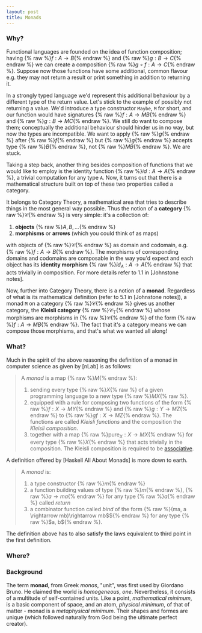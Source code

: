 ```yaml
---
layout: post
title: Monads
---
```


### Why?
Functional languages are founded on the idea of function 
composition; having {% raw %}$f: A \rightarrow B${% endraw %} and 
{% raw %}$g: B \rightarrow C${% endraw %} we can create a composition
{% raw %}$g \circ f: A \rightarrow C${% endraw %}.
Suppose now those functions have some additional, common
flavour e.g. they may not return a result or print something in addition
to returning it.

In a strongly typed language we'd represent this additional behaviour by
a different type of the return value. Let's stick to the example of 
possibly not returning a value. We'd introduce a type constructor `Maybe`,
`M` for short, and our function would have signatures 
{% raw %}$f:A \rightarrow MB${% endraw %} and {% raw %}$g:B \rightarrow MC${% endraw %}.
We still do want to compose them; conceptually the additional behaviour
should hinder us in no way, but now the types are incompatible. We want 
to apply {% raw %}$g${% endraw %} after {% raw %}$f${% endraw %} but
{% raw %}$g${% endraw %} accepts type {% raw %}$B${% endraw %}, not
{% raw %}$MB${% endraw %}. We are stuck.

Taking a step back, another thing besides composition of functions that
we would like to employ is the identity function {% raw %}$id: A \rightarrow A${% endraw %},
a trivial computation for any type `A`. Now, it turns out that there is a
mathematical structure built on top of these two properties called a category.

It belongs to Category Theory, a mathematical area that tries to describe
things in the most general way possible. Thus the notion of a **category**
{% raw %}$\mathcal{C}${% endraw %} is very simple: it's a collection of: 
1. **objects** {% raw %}$A, B, \ldots${% endraw %}
2. **morphisms** or **arrows** (which you could think of as maps)


with objects of {% raw %}$\mathcal{C}${% endraw %}
as domain and codomain, e.g. {% raw %}$f:A \rightarrow B${% endraw %}.
The morphisms of corresponding domains and codomains are composable in
the way you'd expect and each object has its **identity morphism**
{% raw %}$id_A:A \rightarrow A${% endraw %} that acts trivially in
composition. For more details refer to 1.1 in [Johnstone notes].

Now, further into Category Theory, there is a notion of a **monad**.
Regardless of what is its mathematical definition 
(refer to 5.1 in [Johnstone notes]), a monad `M` on a category
{% raw %}$\mathcal{C}${% endraw %} gives us another category, the 
**Kleisli category** {% raw %}$\mathcal{C}_\mathbb{T}${% endraw %} whose morphisms 
are morphisms in {% raw %}$\mathcal{C}${% endraw %} of the form
{% raw %}$f:A\rightarrow MB${% endraw %}. The fact that it's a category
means we can compose those morphisms, and that's what we wanted all along!

### What?

Much in the spirit of the above reasoning the definition of a monad in
computer science as given by [nLab] is as follows:

> A _monad_ is a map {% raw %}$M${% endraw %}:
> 1. sending every type {% raw %}$X${% raw %} of a given programming language to a new type
{% raw %}$MX${% raw %}.
> 2. equipped with a rule for composing two functions of the form
{% raw %}$f: X \rightarrow MY${% endraw %} and 
{% raw %}$g: Y \rightarrow MZ${% endraw %} to {% raw %}$gf: X\longrightarrow MZ${% endraw %}.
The functions are called _Kleisli functions_ and the composition the
_Kleisli composition_.
> 3. together with a map {% raw %}$\mathrm{pure}_X: X\rightarrow MX${% endraw %}
for every type {% raw %}$X${% endraw %} that acts trivially in the composition.
The Kleisli composition is required to be [associative](https://en.wikipedia.org/wiki/Associative_property).

A definition offered by [Haskell All About Monads] is more down to earth.

> A _monad_ is:
> 1. a type constructor {% raw %}$m${% endraw %}
> 2. a function building values of type {% raw %}$m${% endraw %},
{% raw %}$a \rightarrow ma${% endraw %} for any type {% raw %}$a${% endraw %}
called _return_
> 3. a combinator function called _bind_ of the form
{% raw %}(ma, a \rightarrow mb)\rightarrow mb$${% endraw %} for any type
{% raw %}$a, b${% endraw %}.

The definition above has to also satisfy the laws equivalent to third point
in the first definition.


### Where?

### Background
The term **monad**, from Greek *monas*, "unit", was first used by Giordano Bruno.
He claimed the world is *homogeneous*, *one*. Nevertheless, it consists of a multitude
of self-contained units. Like a point, *mathematical minimum*, is a basic component of space,
and an atom, *physical minimum*, of that of matter - monad is a *metaphysical minimum*. Their
shapes and formes are unique (which followed naturally from God being the ultimate perfect
creator).


